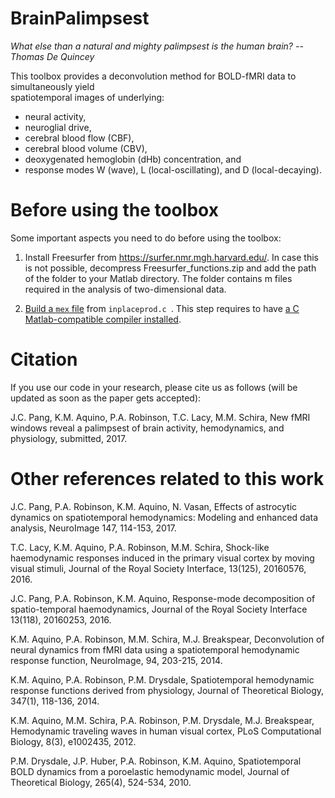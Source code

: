 # BrainPalimpsest

_What else than a natural and mighty palimpsest is the human brain?_ 
_-- Thomas De Quincey_

This toolbox provides a deconvolution method for BOLD-fMRI data to simultaneously yield  
spatiotemporal images of underlying:

- neural activity,
- neuroglial drive, 
- cerebral blood flow (CBF), 
- cerebral blood volume (CBV),
- deoxygenated hemoglobin (dHb) concentration, and 
- response modes  W (wave), L (local-oscillating), and D (local-decaying).

# Before using the toolbox

Some important aspects you need to do before using the toolbox:

1. Install Freesurfer from https://surfer.nmr.mgh.harvard.edu/. In case this is not possible, decompress Freesurfer_functions.zip and add the path of the folder to your Matlab directory. The folder contains m files required in the analysis of two-dimensional data.

2. [Build a `mex` file](https://au.mathworks.com/help/matlab/matlab_external/what-you-need-to-build-mex-files.html) from `inplaceprod.c `. This step requires to have [a C Matlab-compatible compiler installed](https://au.mathworks.com/support/compilers.html). 

# Citation

If you use our code in your research, please cite us as follows (will be updated as soon as the paper gets accepted):

J.C. Pang, K.M. Aquino, P.A. Robinson, T.C. Lacy, M.M. Schira, New fMRI windows reveal a palimpsest of brain activity, hemodynamics, and physiology, submitted, 2017.

# Other references related to this work

J.C. Pang, P.A. Robinson, K.M. Aquino, N. Vasan, Effects of astrocytic dynamics on spatiotemporal hemodynamics: Modeling and enhanced data analysis, NeuroImage 147, 114-153, 2017.

T.C. Lacy, K.M. Aquino, P.A. Robinson, M.M. Schira, Shock-like haemodynamic responses induced in the primary visual cortex by moving visual stimuli, Journal of the Royal Society Interface, 13(125), 20160576, 2016.

J.C. Pang, P.A. Robinson, K.M. Aquino, Response-mode decomposition of spatio-temporal haemodynamics, Journal of the Royal Society Interface 13(118), 20160253, 2016.

K.M. Aquino, P.A. Robinson, M.M. Schira, M.J. Breakspear, Deconvolution of neural dynamics from fMRI data using a spatiotemporal hemodynamic response function, NeuroImage, 94, 203-215, 2014.

K.M. Aquino, P.A. Robinson, P.M. Drysdale, Spatiotemporal hemodynamic response functions derived from physiology, Journal of Theoretical Biology, 347(1), 118-136, 2014.

K.M. Aquino, M.M. Schira, P.A. Robinson, P.M. Drysdale, M.J. Breakspear, Hemodynamic traveling waves in human visual cortex, PLoS Computational Biology, 8(3), e1002435, 2012.

P.M. Drysdale, J.P. Huber, P.A. Robinson, K.M. Aquino, Spatiotemporal BOLD dynamics from a poroelastic hemodynamic model, Journal of Theoretical Biology, 265(4), 524-534, 2010.
